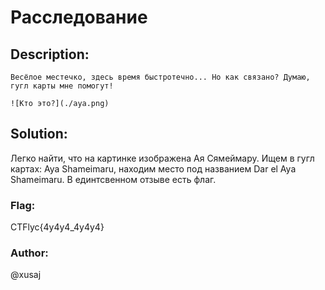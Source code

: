 # Расследование

## Description:
```
Весёлое местечко, здесь время быстротечно... Но как связано? Думаю, гугл карты мне помогут!

![Кто это?](./aya.png)
```

## Solution:
Легко найти, что на картинке изображена Ая Сямеймару. Ищем в гугл картах: Aya Shameimaru, находим место под названием Dar el Aya Shameimaru. В единтсвенном отзыве есть флаг.

### Flag: 
CTFlyc{4y4y4_4y4y4}
### Author: 
@xusaj